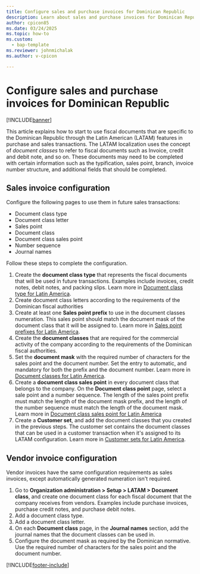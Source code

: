 ```yaml
---
title: Configure sales and purchase invoices for Dominican Republic
description: Learn about sales and purchase invoices for Dominican Republic. 
author: cpicon85
ms.date: 03/24/2025
ms.topic: how-to
ms.custom: 
  - bap-template
ms.reviewer: johnmichalak
ms.author: v-cpicon

---
```

# Configure sales and purchase invoices for Dominican Republic

[!INCLUDE[banner](../../../includes/banner.md)]

This article explains how to start to use fiscal documents that are specific to the Dominican Republic through the Latin American (LATAM) features in purchase and sales transactions. The LATAM localization uses the concept of *document classes* to refer to fiscal documents such as Invoice, credit and debit note, and so on. These documents may need to be completed with certain information such as the typification, sales point, branch, invoice number structure, and additional fields that should be completed.

## Sales invoice configuration

Configure the following pages to use them in future sales transactions:
- Document class type
- Document class letter
- Sales point 
- Document class
- Document class sales point
- Number sequence
- Journal names

Follow these steps to complete the configuration.

1. Create the **document class type** that represents the fiscal documents that will be used in future transactions. Examples include invoices, credit notes, debit notes, and packing slips. Learn more in [Document class type for Latin America](ltm-core-document-class-type.md).
2. Create document class letters according to the requirements of the Dominican fiscal authorities
3. Create at least one **Sales point prefix** to use in the document classes numeration. This sales point should match the document mask of the document class that it will be assigned to. Learn more in [Sales point prefixes for Latin America](ltm-core-sales-point-prefixes.md).
4. Create the **document classes** that are required for the commercial activity of the company according to the requirements of the Dominican fiscal authorities.
5. Set the **document mask** with the required number of characters for the sales point and the document number. Set the entry to automatic, and mandatory for both the prefix and the document number. Learn more in [Document classes for Latin America](ltm-core-document-class.md).
6. Create a **document class sales point** in every document class that belongs to the company. On the **Document class point** page, select a sale point and a number sequence. The length of the sales point prefix must match the length of the document mask prefix, and the length of the number sequence must match the length of the document mask. Learn more in [Document class sales point for Latin America](ltm-core-document-class-sales-point.md)
7. Create a **Customer set**, and add the document classes that you created in the previous steps. The customer set contains the document classes that can be used in a customer transaction when it's assigned to its LATAM configuration. Learn more in [Customer sets for Latin America](ltm-core-customers-set.md).

## Vendor invoice configuration

Vendor invoices have the same configuration requirements as sales invoices, except automatically generated numeration isn't required.

1. Go to **Organization administration > Setup > LATAM > Document class**, and create one document class for each fiscal document that the company receives from vendors. Examples include purchase invoices, purchase credit notes, and purchase debit notes.
2. Add a document class type.
3. Add a document class letter.
4. On each **Document class** page, in the **Journal names** section, add the journal names that the document classes can be used in.
5. Configure the document mask as required by the Dominican normative. Use the required number of characters for the sales point and the document number.

[!INCLUDE[footer-include](../../../includes/footer-banner.md)]

